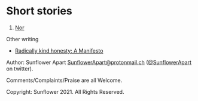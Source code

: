 # Short stories


1. [Nor](https://sunflowerapart.github.io/Stories/Nor.html)

Other writing

- [Radically kind honesty: A
  Manifesto](https://github.com/SunFlowerApart/radically-kind-honesty)

Author: Sunflower Apart
[SunflowerApart@protonmail.ch](mailto:SunflowerApart@protonmail.ch)
([@SunflowerApart](https://twitter.com/SunflowerApart) on twitter).

Comments/Complaints/Praise are all Welcome.

Copyright: Sunflower 2021. All Rights Reserved.

